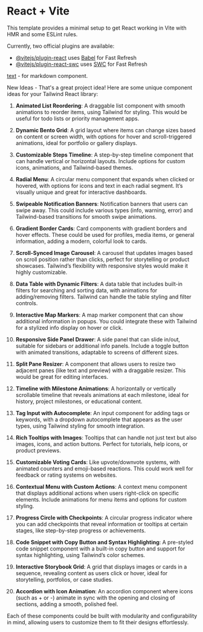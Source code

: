 # React + Vite

This template provides a minimal setup to get React working in Vite with HMR and some ESLint rules.

Currently, two official plugins are available:

- [@vitejs/plugin-react](https://github.com/vitejs/vite-plugin-react/blob/main/packages/plugin-react/README.md) uses [Babel](https://babeljs.io/) for Fast Refresh
- [@vitejs/plugin-react-swc](https://github.com/vitejs/vite-plugin-react-swc) uses [SWC](https://swc.rs/) for Fast Refresh


[text](https://codyhouse.co/ds/components/app/markdown-editor) - for markdown component.

New Ideas - 
That's a great project idea! Here are some unique component ideas for your Tailwind React library:

1. **Animated List Reordering**: A draggable list component with smooth animations to reorder items, using Tailwind for styling. This would be useful for todo lists or priority management apps.

2. **Dynamic Bento Grid**: A grid layout where items can change sizes based on content or screen width, with options for hover and scroll-triggered animations, ideal for portfolio or gallery displays.

3. **Customizable Steps Timeline**: A step-by-step timeline component that can handle vertical or horizontal layouts. Include options for custom icons, animations, and Tailwind-based themes.

4. **Radial Menu**: A circular menu component that expands when clicked or hovered, with options for icons and text in each radial segment. It’s visually unique and great for interactive dashboards.

5. **Swipeable Notification Banners**: Notification banners that users can swipe away. This could include various types (info, warning, error) and Tailwind-based transitions for smooth swipe animations.

6. **Gradient Border Cards**: Card components with gradient borders and hover effects. These could be used for profiles, media items, or general information, adding a modern, colorful look to cards.

7. **Scroll-Synced Image Carousel**: A carousel that updates images based on scroll position rather than clicks, perfect for storytelling or product showcases. Tailwind’s flexibility with responsive styles would make it highly customizable.

8. **Data Table with Dynamic Filters**: A data table that includes built-in filters for searching and sorting data, with animations for adding/removing filters. Tailwind can handle the table styling and filter controls.

9. **Interactive Map Markers**: A map marker component that can show additional information in popups. You could integrate these with Tailwind for a stylized info display on hover or click.

10. **Responsive Side Panel Drawer**: A side panel that can slide in/out, suitable for sidebars or additional info panels. Include a toggle button with animated transitions, adaptable to screens of different sizes.

11. **Split Pane Resizer**: A component that allows users to resize two adjacent panes (like text and preview) with a draggable resizer. This would be great for editing interfaces.

12. **Timeline with Milestone Animations**: A horizontally or vertically scrollable timeline that reveals animations at each milestone, ideal for history, project milestones, or educational content.

13. **Tag Input with Autocomplete**: An input component for adding tags or keywords, with a dropdown autocomplete that appears as the user types, using Tailwind styling for smooth integration.

14. **Rich Tooltips with Images**: Tooltips that can handle not just text but also images, icons, and action buttons. Perfect for tutorials, help icons, or product previews.

15. **Customizable Voting Cards**: Like upvote/downvote systems, with animated counters and emoji-based reactions. This could work well for feedback or rating systems on websites.

16. **Contextual Menu with Custom Actions**: A context menu component that displays additional actions when users right-click on specific elements. Include animations for menu items and options for custom styling.

17. **Progress Circle with Checkpoints**: A circular progress indicator where you can add checkpoints that reveal information or tooltips at certain stages, like step-by-step progress or achievements.

18. **Code Snippet with Copy Button and Syntax Highlighting**: A pre-styled code snippet component with a built-in copy button and support for syntax highlighting, using Tailwind’s color schemes.

19. **Interactive Storybook Grid**: A grid that displays images or cards in a sequence, revealing content as users click or hover, ideal for storytelling, portfolios, or case studies.

20. **Accordion with Icon Animation**: An accordion component where icons (such as + or -) animate in sync with the opening and closing of sections, adding a smooth, polished feel.

Each of these components could be built with modularity and configurability in mind, allowing users to customize them to fit their designs effortlessly.
